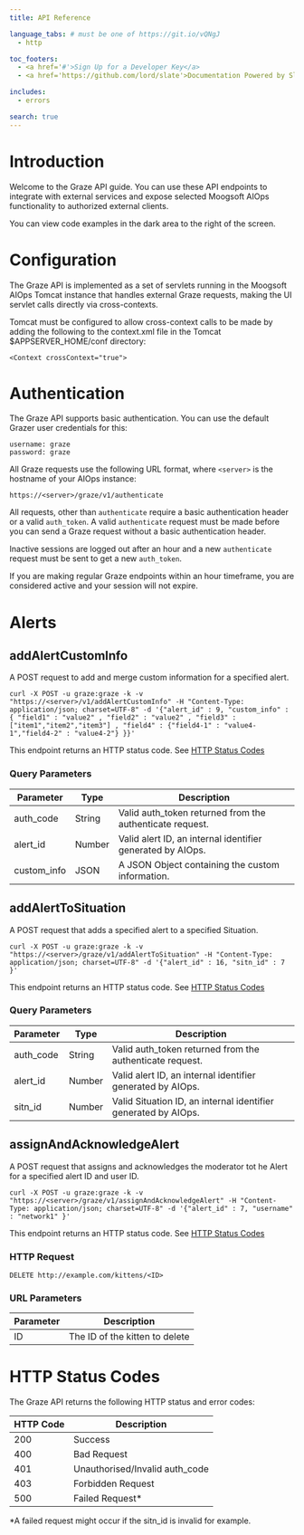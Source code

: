 ```yaml
---
title: API Reference

language_tabs: # must be one of https://git.io/vQNgJ
  - http

toc_footers:
  - <a href='#'>Sign Up for a Developer Key</a>
  - <a href='https://github.com/lord/slate'>Documentation Powered by Slate</a>

includes:
  - errors

search: true
---
```


# Introduction

Welcome to the Graze API guide. You can use these API endpoints to integrate with external services and expose selected Moogsoft AIOps functionality to authorized external clients.

You can view code examples in the dark area to the right of the screen.

# Configuration

The Graze API is implemented as a set of servlets running in the Moogsoft AIOps Tomcat instance that handles external Graze requests, making the UI servlet calls directly via cross-contexts. 

Tomcat must be configured to allow cross-context calls to be made by adding the following to the context.xml file in the Tomcat $APPSERVER_HOME/conf directory:
```http
<Context crossContext="true">
```

# Authentication

The Graze API supports basic authentication. You can use the default Grazer user credentials for this:

```http
username: graze
password: graze
```

All Graze requests use the following URL format, where `<server>` is the hostname of your AIOps instance:

```http
https://<server>/graze/v1/authenticate
```
All requests, other than `authenticate` require a basic authentication header or a valid `auth_token`. A valid `authenticate` request must be made before you can send a Graze request without a basic authentication header.

Inactive sessions are logged out after an hour and a new `authenticate` request must be sent to get a new `auth_token`.
<aside class="notice">
If you are making regular Graze endpoints within an hour timeframe, you are considered active and your session will not expire.
</aside>

# Alerts

## addAlertCustomInfo

A POST request to add and merge custom information for a specified alert.

```shell
curl -X POST -u graze:graze -k -v "https://<server>/v1/addAlertCustomInfo" -H "Content-Type: application/json; charset=UTF-8" -d '{"alert_id" : 9, "custom_info" : { "field1" : "value2" , "field2" : "value2" , "field3" : ["item1","item2","item3"] , "field4" : {"field4-1" : "value4-1","field4-2" : "value4-2"} }}'
```
This endpoint returns an HTTP status code. See [HTTP Status Codes](#HTTP)

### Query Parameters

Parameter | Type | Description
--------- | ------- | -----------
auth_code | String | Valid auth_token returned from the authenticate request.
alert_id | Number | Valid alert ID, an internal identifier generated by AIOps.
custom_info | JSON | A JSON Object containing the custom information.

## addAlertToSituation

A POST request that adds a specified alert to a specified Situation.

```shell
curl -X POST -u graze:graze -k -v "https://<server>/graze/v1/addAlertToSituation" -H "Content-Type: application/json; charset=UTF-8" -d '{"alert_id" : 16, "sitn_id" : 7 }'
```
This endpoint returns an HTTP status code. See [HTTP Status Codes](#HTTP)

### Query Parameters

Parameter | Type | Description
--------- | ------- | -----------
auth_code | String | Valid auth_token returned from the authenticate request.
alert_id | Number | Valid alert ID, an internal identifier generated by AIOps.
sitn_id | Number | Valid Situation ID, an internal identifier generated by AIOps.

## assignAndAcknowledgeAlert

A POST request that assigns and acknowledges the moderator tot he Alert for a specified alert ID and user ID.

```shell
curl -X POST -u graze:graze -k -v "https://<server>/graze/v1/assignAndAcknowledgeAlert" -H "Content-Type: application/json; charset=UTF-8" -d '{"alert_id" : 7, "username" : "network1" }'
```
This endpoint returns an HTTP status code. See [HTTP Status Codes](#HTTP)

### HTTP Request

`DELETE http://example.com/kittens/<ID>`

### URL Parameters

Parameter | Description
--------- | -----------
ID | The ID of the kitten to delete


# <a name="HTTP"></a> HTTP Status Codes 
The Graze API returns the following HTTP status and error codes:

HTTP Code | Description 
-------------- | -------------- 
200 | Success
400 | Bad Request
401 | Unauthorised/Invalid auth_code
403 | Forbidden Request
500 | Failed Request*

*A failed request might occur if the sitn_id is invalid for example.

